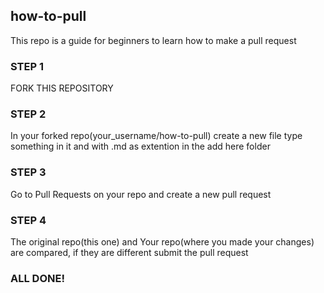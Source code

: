 ## how-to-pull
This repo is a guide for beginners to learn how to make a pull request
### STEP 1
FORK THIS REPOSITORY
### STEP 2
In your forked repo(your_username/how-to-pull) create a new file type something in it and  with .md as extention in the add here folder
### STEP 3
Go to Pull Requests on your repo and create a new pull request
### STEP 4
The original repo(this one) and Your repo(where you made your changes) are compared, if they are different submit the pull request
### ALL DONE!

